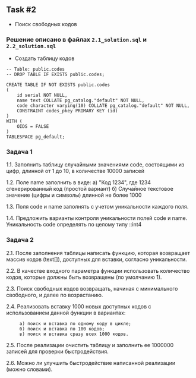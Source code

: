 ## Task \#2
- Поиск свободных кодов

### Решение описано в файлах `2.1_solution.sql` и `2.2_solution.sql`

- Создать таблицу кодов
```
-- Table: public.codes
-- DROP TABLE IF EXISTS public.codes;

CREATE TABLE IF NOT EXISTS public.codes
(
    id serial NOT NULL,
    name text COLLATE pg_catalog."default" NOT NULL,
    code character varying(10) COLLATE pg_catalog."default" NOT NULL,
    CONSTRAINT codes_pkey PRIMARY KEY (id)
)
WITH (
    OIDS = FALSE
)
TABLESPACE pg_default;
```

### Задача 1

1.1. Заполнить таблицу случайными значениями code,
     состоящими из цифр, длинной от 1 до 10, в количестве 10000 записей

1.2. Поле name заполнить в виде:
     а) "Код 1234", где 1234 сгенерированный код (простой вариант)
     б) Случайное текстовое значение (цифры и символы) длинной не более 1000

1.3. Поля code и name заполнять с учетом уникальности каждого поля.

1.4. Предложить варианты контроля уникальности полей code и name.
     Уникальность code определять по целому типу ::int4


### Задача 2

2.1. После заполнения таблицы написать функцию, которая возвращает
     массив кодов (text[]), доступных для вставки, согласно уникальности.

2.2. В качестве входного параметра функции использовать количество кодов,
     которые должны быть возвращены (по умолчанию 1).

2.3. Поиск свободных кодов возвращать, начиная с минимального свободного,
     и далее по возрастанию.

2.4. Реализовать вставку 1000 новых доступных кодов с использованием данной функции в вариантах:

         а) поиск и вставка по одному коду в цикле;
         б) поиск и вставка по 100 кодов;
         в) поиск и вставка сразу всех 1000 кодов.

2.5. После реализации очистить таблицу и заполнить ее 1000000 записей
     для проверки быстродействия.

2.6. Можно ли улучшить быстродействие написанной реализации (можно словами).